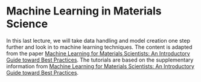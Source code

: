# Machine Learning in Materials Science

In this last lecture, we will take data handling and model creation one step further and look in to machine learning techniques. The content is adapted from the paper [Machine Learning for Materials Scientists: An Introductory Guide toward Best Practices](https://pubs.acs.org/doi/full/10.1021/acs.chemmater.0c01907). The tutorials are based on the supplementary information from [Machine Learning for Materials Scientists: An Introductory Guide toward Best Practices](https://github.com/anthony-wang/BestPractices). 

